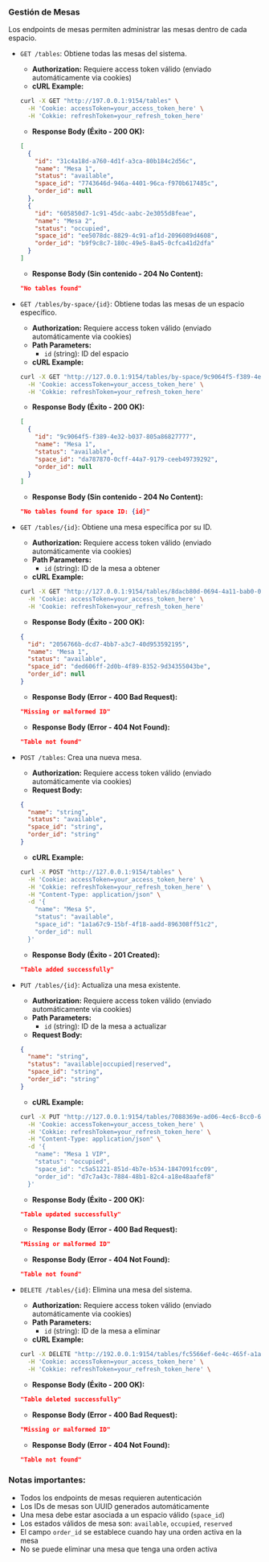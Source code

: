 ### Gestión de Mesas

Los endpoints de mesas permiten administrar las mesas dentro de cada espacio.

- `GET /tables`: Obtiene todas las mesas del sistema.
  - **Authorization:** Requiere access token válido (enviado automáticamente via cookies)
  - **cURL Example:**
  ```bash
  curl -X GET "http://197.0.0.1:9154/tables" \
    -H 'Cookie: accessToken=your_access_token_here' \
    -H 'Cokkie: refreshToken=your_refresh_token_here'
  ```
  - **Response Body (Éxito - 200 OK):**
  ```json
  [
    {
      "id": "31c4a18d-a760-4d1f-a3ca-80b184c2d56c",
      "name": "Mesa 1",
      "status": "available",
      "space_id": "7743646d-946a-4401-96ca-f970b617485c",
      "order_id": null
    },
    {
      "id": "605850d7-1c91-45dc-aabc-2e3055d8feae",
      "name": "Mesa 2",
      "status": "occupied",
      "space_id": "ee5078dc-8829-4c91-af1d-2096089d4608",
      "order_id": "b9f9c8c7-180c-49e5-8a45-0cfca41d2dfa"
    }
  ]
  ```
  - **Response Body (Sin contenido - 204 No Content):**
  ```json
  "No tables found"
  ```

- `GET /tables/by-space/{id}`: Obtiene todas las mesas de un espacio específico.
  - **Authorization:** Requiere access token válido (enviado automáticamente via cookies)
  - **Path Parameters:**
    - `id` (string): ID del espacio
  - **cURL Example:**
  ```bash
  curl -X GET "http://127.0.0.1:9154/tables/by-space/9c9064f5-f389-4e32-b037-805a86827777" \
    -H 'Cookie: accessToken=your_access_token_here' \
    -H 'Cokkie: refreshToken=your_refresh_token_here'
  ```
  - **Response Body (Éxito - 200 OK):**
  ```json
  [
    {
      "id": "9c9064f5-f389-4e32-b037-805a86827777",
      "name": "Mesa 1",
      "status": "available",
      "space_id": "da787870-0cff-44a7-9179-ceeb49739292",
      "order_id": null
    }
  ]
  ```
  - **Response Body (Sin contenido - 204 No Content):**
  ```json
  "No tables found for space ID: {id}"
  ```

- `GET /tables/{id}`: Obtiene una mesa específica por su ID.
  - **Authorization:** Requiere access token válido (enviado automáticamente via cookies)
  - **Path Parameters:**
    - `id` (string): ID de la mesa a obtener
  - **cURL Example:**
  ```bash
  curl -X GET "http://127.0.0.1:9154/tables/8dacb80d-0694-4a11-bab0-01a877fea66d" \
    -H 'Cookie: accessToken=your_access_token_here' \
    -H 'Cookie: refreshToken=your_refresh_token_here' 
  ```
  - **Response Body (Éxito - 200 OK):**
  ```json
  {
    "id": "2056766b-dcd7-4bb7-a3c7-40d953592195",
    "name": "Mesa 1",
    "status": "available",
    "space_id": "ded606ff-2d0b-4f89-8352-9d34355043be",
    "order_id": null
  }
  ```
  - **Response Body (Error - 400 Bad Request):**
  ```json
  "Missing or malformed ID"
  ```
  - **Response Body (Error - 404 Not Found):**
  ```json
  "Table not found"
  ```

- `POST /tables`: Crea una nueva mesa.
  - **Authorization:** Requiere access token válido (enviado automáticamente via cookies)
  - **Request Body:**
  ```json
  {
    "name": "string",
    "status": "available",
    "space_id": "string",
    "order_id": "string"
  }
  ```
  - **cURL Example:**
  ```bash
  curl -X POST "http://127.0.0.1:9154/tables" \
    -H 'Cookie: accessToken=your_access_token_here' \
    -H 'Cokkie: refreshToken=your_refresh_token_here' \
    -H "Content-Type: application/json" \
    -d '{
      "name": "Mesa 5",
      "status": "available",
      "space_id": "1a1a67c9-15bf-4f18-aadd-896308ff51c2",
      "order_id": null
    }'
  ```
  - **Response Body (Éxito - 201 Created):**
  ```json
  "Table added successfully"
  ```

- `PUT /tables/{id}`: Actualiza una mesa existente.
  - **Authorization:** Requiere access token válido (enviado automáticamente via cookies)
  - **Path Parameters:**
    - `id` (string): ID de la mesa a actualizar
  - **Request Body:**
  ```json
  {
    "name": "string",
    "status": "available|occupied|reserved",
    "space_id": "string",
    "order_id": "string"
  }
  ```
  - **cURL Example:**
  ```bash
  curl -X PUT "http://127.0.0.1:9154/tables/7088369e-ad06-4ec6-8cc0-68465a395877" \
    -H 'Cookie: accessToken=your_access_token_here' \
    -H 'Cokkie: refreshToken=your_refresh_token_here' \
    -H "Content-Type: application/json" \
    -d '{
      "name": "Mesa 1 VIP",
      "status": "occupied",
      "space_id": "c5a51221-851d-4b7e-b534-1847091fcc09",
      "order_id": "d7c7a43c-7884-48b1-82c4-a18e48aafef8"
    }'
  ```
  - **Response Body (Éxito - 200 OK):**
  ```json
  "Table updated successfully"
  ```
  - **Response Body (Error - 400 Bad Request):**
  ```json
  "Missing or malformed ID"
  ```
  - **Response Body (Error - 404 Not Found):**
  ```json
  "Table not found"
  ```

- `DELETE /tables/{id}`: Elimina una mesa del sistema.
  - **Authorization:** Requiere access token válido (enviado automáticamente via cookies)
  - **Path Parameters:**
    - `id` (string): ID de la mesa a eliminar
  - **cURL Example:**
  ```bash
  curl -X DELETE "http://192.0.0.1:9154/tables/fc5566ef-6e4c-465f-a1ad-d9ff5dfbb92a" \
    -H 'Cookie: accessToken=your_access_token_here' \
    -H 'Cokkie: refreshToken=your_refresh_token_here' \
  ```
  - **Response Body (Éxito - 200 OK):**
  ```json
  "Table deleted successfully"
  ```
  - **Response Body (Error - 400 Bad Request):**
  ```json
  "Missing or malformed ID"
  ```
  - **Response Body (Error - 404 Not Found):**
  ```json
  "Table not found"
  ```

### Notas importantes:
- Todos los endpoints de mesas requieren autenticación 
- Los IDs de mesas son UUID generados automáticamente
- Una mesa debe estar asociada a un espacio válido (`space_id`)
- Los estados válidos de mesa son: `available`, `occupied`, `reserved`
- El campo `order_id` se establece cuando hay una orden activa en la mesa
- No se puede eliminar una mesa que tenga una orden activa
